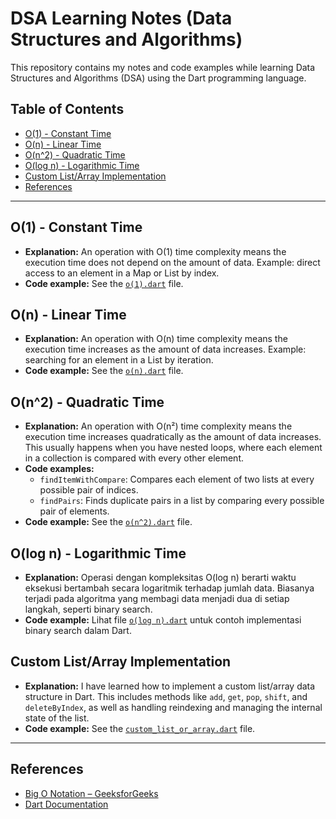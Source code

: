 # DSA Learning Notes (Data Structures and Algorithms)

This repository contains my notes and code examples while learning Data Structures and Algorithms (DSA) using the Dart programming language.

## Table of Contents

- [O(1) - Constant Time](#o1---constant-time)
- [O(n) - Linear Time](#on---linear-time)
- [O(n^2) - Quadratic Time](#on2---quadratic-time)
- [O(log n) - Logarithmic Time](#olog-n---logarithmic-time)
- [Custom List/Array Implementation](#custom-listarray-implementation)
- [References](#references)

---

## O(1) - Constant Time

- **Explanation:** An operation with O(1) time complexity means the execution time does not depend on the amount of data. Example: direct access to an element in a Map or List by index.
- **Code example:** See the [`o(1).dart`](<./o(1).dart>) file.

## O(n) - Linear Time

- **Explanation:** An operation with O(n) time complexity means the execution time increases as the amount of data increases. Example: searching for an element in a List by iteration.
- **Code example:** See the [`o(n).dart`](<./o(n).dart>) file.

## O(n^2) - Quadratic Time

- **Explanation:** An operation with O(n²) time complexity means the execution time increases quadratically as the amount of data increases. This usually happens when you have nested loops, where each element in a collection is compared with every other element.
- **Code examples:**
  - `findItemWithCompare`: Compares each element of two lists at every possible pair of indices.
  - `findPairs`: Finds duplicate pairs in a list by comparing every possible pair of elements.
- **Code example:** See the [`o(n^2).dart`](<./o(n^2).dart>) file.

## O(log n) - Logarithmic Time

- **Explanation:** Operasi dengan kompleksitas O(log n) berarti waktu eksekusi bertambah secara logaritmik terhadap jumlah data. Biasanya terjadi pada algoritma yang membagi data menjadi dua di setiap langkah, seperti binary search.
- **Code example:** Lihat file [`o(log n).dart`](<./o(log n).dart>) untuk contoh implementasi binary search dalam Dart.

## Custom List/Array Implementation

- **Explanation:** I have learned how to implement a custom list/array data structure in Dart. This includes methods like `add`, `get`, `pop`, `shift`, and `deleteByIndex`, as well as handling reindexing and managing the internal state of the list.
- **Code example:** See the [`custom_list_or_array.dart`](./custom_list_or_array.dart) file.

---

## References

- [Big O Notation – GeeksforGeeks](https://www.geeksforgeeks.org/analysis-of-algorithms-set-1-asymptotic-analysis/)
- [Dart Documentation](https://dart.dev/guides)

